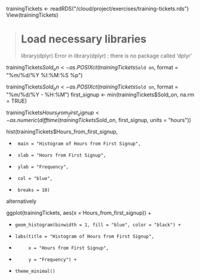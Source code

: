 
trainingTickets <- readRDS("/cloud/project/exercises/training-tickets.rds")
View(trainingTickets)

> # Load necessary libraries
> library(dplyr)
Error in library(dplyr) : there is no package called ‘dplyr’

trainingTickets$Sold_on <- as.POSIXct(trainingTickets$`Sold on`, format = "%m/%d/%Y %I:%M:%S %p")

trainingTickets$Sold_on <- as.POSIXct(trainingTickets$`Sold on`, format = "%m/%d/%Y - %H:%M")
first_signup <- min(trainingTickets$Sold_on, na.rm = TRUE) 

trainingTickets$Hours_from_first_signup <- as.numeric(difftime(trainingTickets$Sold_on, first_signup, units = "hours"))

hist(trainingTickets$Hours_from_first_signup, 
+      main = "Histogram of Hours from First Signup", 
+      xlab = "Hours from First Signup", 
+      ylab = "Frequency", 
+      col = "blue", 
+      breaks = 10)

alternatively

ggplot(trainingTickets, aes(x = Hours_from_first_signup)) +
+     geom_histogram(binwidth = 1, fill = "blue", color = "black") +
+     labs(title = "Histogram of Hours from First Signup",
+          x = "Hours from First Signup",
+          y = "Frequency") +
+     theme_minimal()